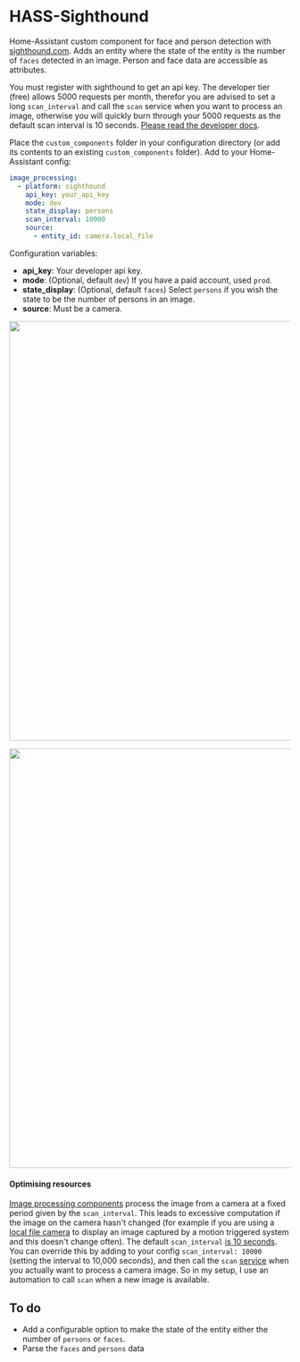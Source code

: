 # HASS-Sighthound
Home-Assistant custom component for face and person detection with [sighthound.com](https://www.sighthound.com/products/cloud). Adds an entity where the state of the entity is the number of `faces` detected in an image. Person and face data are accessible as attributes.

You must register with sighthound to get an api key. The developer tier (free) allows 5000 requests per month, therefor you are advised to set a long `scan_interval` and call the `scan` service when you want to process an image, otherwise you will quickly burn through your 5000 requests as the default scan interval is 10 seconds. [Please read the developer docs](https://www.sighthound.com/docs/cloud/detection/).


Place the `custom_components` folder in your configuration directory (or add its contents to an existing `custom_components` folder). Add to your Home-Assistant config:
```yaml
image_processing:
  - platform: sighthound
    api_key: your_api_key
    mode: dev
    state_display: persons
    scan_interval: 10000
    source:
      - entity_id: camera.local_file
```
Configuration variables:
- **api_key**: Your developer api key.
- **mode**: (Optional, default `dev`) If you have a paid account, used `prod`.
- **state_display**: (Optional, default `faces`) Select `persons` if you wish the state to be the number of persons in an image.
- **source**: Must be a camera.

<p align="center">
<img src="https://github.com/robmarkcole/HASS-Sighthound/blob/master/images/usage.jpg" width="750">
</p>

<p align="center">
<img src="https://github.com/robmarkcole/HASS-Sighthound/blob/master/images/people_identified.jpg" width="750">
</p>

#### Optimising resources
[Image processing components](https://www.home-assistant.io/components/image_processing/) process the image from a camera at a fixed period given by the `scan_interval`. This leads to excessive computation if the image on the camera hasn't changed (for example if you are using a [local file camera](https://www.home-assistant.io/components/camera.local_file/) to display an image captured by a motion triggered system and this doesn't change often). The default `scan_interval` [is 10 seconds](https://github.com/home-assistant/home-assistant/blob/98e4d514a5130b747112cc0788fc2ef1d8e687c9/homeassistant/components/image_processing/__init__.py#L27). You can override this by adding to your config `scan_interval: 10000` (setting the interval to 10,000 seconds), and then call the `scan` [service](https://github.com/home-assistant/home-assistant/blob/98e4d514a5130b747112cc0788fc2ef1d8e687c9/homeassistant/components/image_processing/__init__.py#L62) when you actually want to process a camera image. So in my setup, I use an automation to call `scan` when a new image is available.

## To do
- Add a configurable option to make the state of the entity either the number of `persons` or `faces`.
- Parse the `faces` and `persons` data
